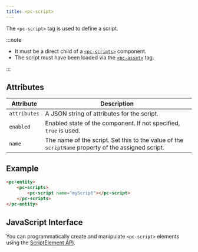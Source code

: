 ```yaml
---
title: <pc-script>
---
```


The `<pc-script>` tag is used to define a script.

:::note

* It must be a direct child of a [`<pc-scripts>`](../pc-scripts) component.
* The script must have been loaded via the [`<pc-asset>`](../pc-asset) tag.

:::

## Attributes

| Attribute | Description |
| --- | --- |
| `attributes` | A JSON string of attributes for the script. |
| `enabled` | Enabled state of the component. If not specified, `true` is used. |
| `name` | The name of the script. Set this to the value of the `scriptName` property of the assigned script. |

## Example

```html
<pc-entity>
    <pc-scripts>
        <pc-script name="myScript"></pc-script>
    </pc-scripts>
</pc-entity>
```

## JavaScript Interface

You can programmatically create and manipulate `<pc-script>` elements using the [ScriptElement API](https://api.playcanvas.com/web-components/classes/ScriptElement.html).
